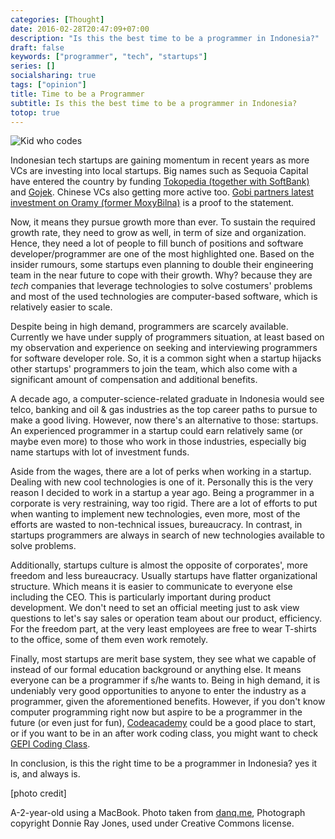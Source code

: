 ```yaml
---
categories: [Thought]
date: 2016-02-28T20:47:09+07:00
description: "Is this the best time to be a programmer in Indonesia?"
draft: false
keywords: ["programmer", "tech", "startups"]
series: []
socialsharing: true
tags: ["opinion"]
title: Time to be a Programmer
subtitle: Is this the best time to be a programmer in Indonesia?
totop: true
---
```

![Kid who codes](/img/kids-code.jpg)

Indonesian tech startups are gaining momentum in recent years as more VCs
are investing into local startups. Big names such as Sequoia Capital have entered the country by funding
[Tokopedia (together with SoftBank)](https://www.techinasia.com/tokopedia-softbank-sequoia-capital-funding-news#!) and
[Gojek](https://www.techinasia.com/indonesia-sequoia-go-jek).
Chinese VCs also getting more
active too. [Gobi partners latest investment on Oramy (former MoxyBilna)](https://www.techinasia.com/moxybilna-raises-15-million-is-now-called-orami)
is a proof to the statement.

Now, it means they pursue growth more than ever. To sustain the required growth
rate, they need to grow as well, in term of size and organization. Hence, they need a lot of people to fill bunch of positions and software
developer/programmer are one
of the most highlighted one. Based on the insider rumours, some startups
even planning to double their engineering team in the near future to cope
with their growth.
Why? because they are _tech_ companies that
leverage technologies to solve costumers' problems and most of the used
technologies are computer-based software, which is relatively easier to scale.

Despite being in high demand, programmers are scarcely available. Currently
we have under supply of programmers situation, at least based on my
observation and experience on seeking and interviewing programmers for
software developer role. So, it is a common sight when a startup hijacks
other startups' programmers to join the team, which also come with a
significant amount of compensation and additional benefits.

A decade ago, a computer-science-related graduate in Indonesia
would see telco,
banking and oil & gas industries as the top career paths to pursue to make
a good living. However, now there's an alternative to those: startups.
An experienced programmer in a startup could earn relatively same
(or maybe even more) to those who work in those industries, especially
big name startups with lot of investment funds.

Aside from the wages, there are a lot of perks when working in a startup.
Dealing with new cool technologies is one of it. Personally this is the
very reason I decided to work in a startup a year ago. Being a programmer
in a corporate is very restraining, way too rigid. There are a lot of
efforts to put when wanting to implement new technologies, even more, most of the efforts are wasted to non-technical issues, bureaucracy. In contrast,
in startups programmers are always in search of new technologies available
to solve problems.

Additionally, startups culture is almost the opposite of corporates',
more freedom and less bureaucracy. Usually startups have flatter
organizational structure. Which means it is easier to communicate to everyone
else including the CEO. This is particularly important during product development.
We don't need to set an official meeting just to ask view questions to let's say sales or operation team about our product, efficiency. For the freedom part, at the very least employees are
free to wear T-shirts to the office, some of them even work remotely.

Finally, most startups are merit base system, they see what we capable of instead of our formal education background or anything else. It means
everyone can be a programmer if s/he wants to. Being in high demand, it
is undeniably very good opportunities to anyone to enter the industry
as a programmer, given the aforementioned benefits. However, if you don't know computer programming right now but aspire to be a
programmer in the future (or even just for fun), [Codeacademy](https://www.codecademy.com/) could be a
good place to start, or if you want to be in an after work coding
class, you might want to check [GEPI Coding Class](http://www.gepi.co/coding-class).

In conclusion, is this the right time to be a programmer in Indonesia?
yes it is, and always is.

[photo credit]

A-2-year-old using a MacBook. Photo taken from [danq.me](https://danq.me/2014/09/28/kids-code/), Photograph copyright
Donnie Ray Jones, used under Creative Commons license.
